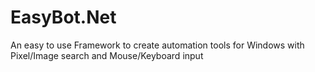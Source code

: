 # EasyBot.Net
An easy to use Framework to create automation tools for Windows with Pixel/Image search and Mouse/Keyboard input

